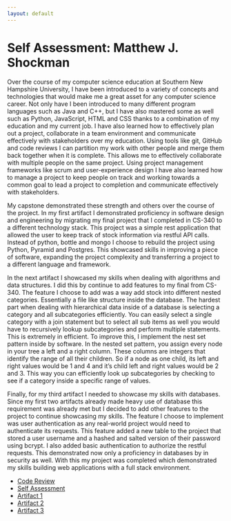 ```yaml
---
layout: default
---
```



# Self Assessment: Matthew J. Shockman

Over the course of my computer science education at Southern New Hampshire University, I have been introduced to a variety of concepts and technologies that would make me a great asset for any computer science career.  Not only have I been introduced to many different program languages such as Java and C++, but I have also mastered some as well such as Python, JavaScript, HTML and CSS thanks to a combination of my education and my current job.  I have also learned how to effectively plan out a project, collaborate in a team environment and communicate effectively with stakeholders over my education.  Using tools like git, GitHub and code reviews I can partition my work with other people and merge them back together when it is complete.  This allows me to effectively collaborate with multiple people on the same project.  Using project management frameworks like scrum and user-experience design I have also learned how to manage a project to keep people on track and working towards a common goal to lead a project to completion and communicate effectively with stakeholders.

My capstone demonstrated these strength and others over the course of the project.  In my first artifact I demonstrated proficiency in software design and engineering by migrating my final project that I completed in CS-340 to a different technology stack.  This project was a simple rest application that allowed the user to keep track of stock information via restful API calls.  Instead of python, bottle and mongo I choose to rebuild the project using Python, Pyramid and Postgres.  This showcased skills in improving a piece of software, expanding the project complexity and transferring a project to a different language and framework.

In the next artifact I showcased my skills when dealing with algorithms and data structures.  I did this by continue to add features to my final from CS-340.  The feature I choose to add was a way add stock into different nested categories.  Essentially a file like structure inside the database.  The hardest part when dealing with hierarchical data inside of a database is selecting a category and all subcategories efficiently.  You can easily select a single category with a join statement but to select all sub items as well you would have to recursively lookup subcategories and perform multiple statements.  This is extremely in efficient.  To improve this, I implement the nest set pattern inside by software.  In the nested set pattern, you assign every node in your tree a left and a right column.  These columns are integers that identify the range of all their children.  So if a node as one child, its left and right values would be 1 and 4 and it’s child left and right values would be 2 and 3.  This way you can efficiently look up subcategories by checking to see if a category inside a specific range of values.

Finally, for my third artifact I needed to showcase my skills with databases.  Since my first two artifacts already made heavy use of database this requirement was already met but I decided to add other features to the project to continue showcasing my skills.  The feature I choose to implement was user authentication as any real-world project would need to authenticate its requests.   This feature added a new table to the project that stored a user username and a hashed and salted version of their password using bcrypt.  I also added basic authentication to authorize the restful requests.  This demonstrated now only a proficiency in databases by in security as well.  With this my project was completed which demonstrated my skills building web applications with a full stack environment.

- [Code Review](https://drive.google.com/file/d/1gFb5nE7v16hdTE28fuBwNoj-4Mhkvjtg/view)
- [Self Assessment](index.md)
- [Artifact 1](artifact1.md)
- [Artifact 2](artifact2.md)
- [Artifact 3](artifact3.md)